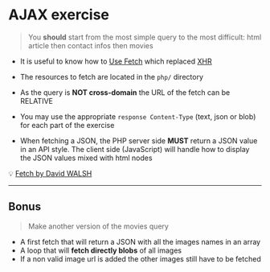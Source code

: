 # AJAX exercise

>You **should** start from the most simple query to the most difficult: html article then contact infos then movies

- It is useful to know how to [Use Fetch](https://developer.mozilla.org/fr/docs/Web/API/Fetch_API/Using_Fetch) which replaced [XHR](https://developer.mozilla.org/fr/docs/Web/API/XMLHttpRequest/Utiliser_XMLHttpRequest)

- The resources to fetch are located in the `php/` directory

- As the query is **NOT cross-domain** the URL of the fetch can be RELATIVE

- You may use the appropriate `response Content-Type` (text, json or blob) for each part of the exercise

- When fetching a JSON, the PHP server side **MUST** return a JSON value in an API style. The client side (JavaScript) will handle how to display the JSON values mixed with html nodes

:bulb: [Fetch by David WALSH](https://davidwalsh.name/fetch)

___

## Bonus

> Make another version of the movies query

- A first fetch that will return a JSON with all the images names in an array
- A loop that will **fetch directly blobs** of all images
- If a non valid image url is added the other images still have to be fetched
